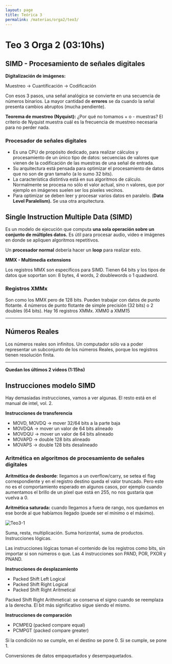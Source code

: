 ```yaml
---
layout: page
title: Teórica 3
permalink: /materias/orga2/teo3/
---
```


# Teo 3 Orga 2 (03:10hs)

## SIMD - Procesamiento de señales digitales

**Digitalización de imágenes:** 

Muestreo → Cuantificación → Codificación

Con esos 3 pasos, una señal analógica se convierte en una secuencia de números binarios. La mayor cantidad de **errores** se da cuando la señal presenta cambios abruptos (mucha pendiente).

**Teorema de muestreo (Nyquist):**
¿Por qué no tomamos + o - muestras? El criterio de Nyquist muestra cuál es la frecuencia de muestreo necesaria para no perder nada.

### Procesador de señales digitales

- Es una CPU de propósito dedicado, para realizar cálculos y procesamiento de un único tipo de datos: secuencias de valores que vienen de la codificación de las muestras de una señal de entrada.
- Su arquitectura está pensada para optimizar el procesamiento de datos que no son de gran tamaño (a lo sumo 32 bits).
- La característica distintiva está en sus algoritmos de cálculo. Normalmente se procesa no sólo el valor actual, sino n valores, que por ejemplo en imágenes suelen ser los píxeles vecinos.
- Para optimizar se deben leer y procesar varios datos en paralelo. 
(**Data Level Paralelism).** Se usa otra arquitectura.

## Single Instruction Multiple Data (SIMD)

Es un modelo de ejecución que computa **una sola operación sobre un conjunto de múltiples datos.** Es útil para procesar audio, video e imágenes en donde se apliquen algoritmos repetitivos.

Un **procesador normal** debería hacer un **loop** para realizar esto.

**MMX - Multimedia extensions**

Los registros MMX son específicos para SIMD. Tienen 64 bits y los tipos de datos que soportan son: 8 bytes, 4 words, 2 doublewords o 1 quadword.

### **Registros XMMx**

Son como los MMX pero de 128 bits. Pueden trabajar con datos de punto flotante. 4 números de punto flotante de simple precisión (32 bits) o 2 doubles (64 bits). 
Hay 16 registros XMMx. XMM0 a XMM15

---

## Números Reales

Los números reales son infinitos. Un computador sólo va a poder representar un subconjunto de los números Reales, porque los registros tienen resolución finita.

---

**Quedan los últimos 2 videos (1:15hs)**

## Instrucciones modelo SIMD

Hay demasiadas instrucciones, vamos a ver algunas. El resto está en el manual de intel, vol. 2.

**Instrucciones de transferencia**

- MOVD, MOVDQ → mover 32/64 bits a la parte baja
- MOVDQA → mover un valor de 64 bits alineado
- MOVDQU → mover un valor de 64 bits alineado
- MOVAPD → double 128 bits alineado
- MOVAPS → double 128 bits desalineado

### **Aritmética en algoritmos de procesamiento de señales digitales**

**Aritmética de desborde**: llegamos a un overflow/carry, se setea el flag correspondiente y en el registro destino queda el valor truncado. Pero este no es el comportamiento esperado en algunos casos, por ejemplo cuando aumentamos el brillo de un píxel que está en 255, no nos gustaría que vuelva a 0. 

**Aritmética saturada:** cuando llegamos a fuera de rango, nos quedamos en ese borde al que habíamos llegado (puede ser el mínimo o el máximo).

![Teo3-1][1]

Suma, resta, multiplicación. Suma horizontal, suma de productos. Instrucciones lógicas.

Las instrucciones lógicas toman el contenido de los registros como bits, sin importar si son números o que. Las 4 instrucciones son PAND, POR, PXOR y PNAND.

**Instrucciones de desplazamiento**

- Packed Shift Left Logical
- Packed Shift Right Logical
- Packed Shift Right Aritmetical

Packed Shift Right Arithmetical: se conserva el signo cuando se reemplaza a la derecha. El bit más significativo sigue siendo el mismo.

**Instrucciones de comparación**

- PCMPEQ (packed compare equal)
- PCMPGT (packed compare greater)

Si la condición no se cumple, en el destino se pone 0. Si se cumple, se pone 1.

Conversiones de datos empaquetados y desempaquetados.

[1]: https://lh3.googleusercontent.com/w8G1uVDMQdvykIK2MRmeG7O37yrv98Z1EyDtAaZmg9F-S2DT9a8-c8jnylNzZUFMy4YDnA0txOJzKjHtVL2fMlWub0E9Gf5DYVRfLEfIHyy9pzmMmtNYz94_0moIRleRYE_2b52TbkDe8fG6yNjqK9dr4iWbUZr5QK3K1as3epujki3-cQ3Na-5z1dAiwiUSvAFeMIjPVdXrj8ejEPboc5vhuj-U8-BGwW_4BwliUKzhh61Mig7Pj6PmC_Gdp5xXwOR2qfBTAIwmdDL6uVq60KIirGDBRJl7w4Rg270HgAdifF5Ic29NSzruDFlcGK1OB6kBIrWrgk5NjAhlGOFEWIwCiJz8-kCMaVwq5vSirMeazJsRWYJbOihdrNcaWEM_aoaXXCM6RGsu7EUaspDYrYtHWOC2TjbOizmNXCl_fpuk9uQIMApzMxLyIVD9Jat7DTZm8dmRF9ws1Jh7QwfAGI-58xJy07jYCTnZpbB29ls_FHHnkkLhg4OwoylFtQJSmqCXrkZxk6aatO7DfaSNV7_i3gHN8HhTLSP-P0Np3HEIVQqOeBwEmd6J0Ii12r9dGcVsiiecg-dzvQ363LMvsGKPiwTDnniRVDNkNGGRYmAh-zUVH2YPCrVTEAW6aXVeNix29zT6GhTcb49yL4T9VTl8Giu6RXR8NsYWisBrJoS1lvgPdpEF4fUUrGzT-BpkgTL6xztJFzehEbkdjkx2aCxjSymoqwh-jt0JZTB3Xk6h__jESPoP3L7DyvQb2qZqdalihD0iONkgVyfwlYWGnz6mk7kZaHn2yLq_--kzD-8ZYWeqaQkBszxBeUNSZaVmieVcBNc9IiRa9M6BMROQ73N8QFM-_KaUz2I5JWjW-g=w1110-h290-no?authuser=3